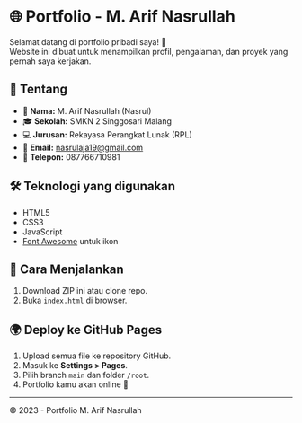 # 🌐 Portfolio - M. Arif Nasrullah

Selamat datang di portfolio pribadi saya! 🚀  
Website ini dibuat untuk menampilkan profil, pengalaman, dan proyek yang pernah saya kerjakan.

## 📖 Tentang
- 👤 **Nama:** M. Arif Nasrullah (Nasrul)  
- 🎓 **Sekolah:** SMKN 2 Singgosari Malang  
- 💻 **Jurusan:** Rekayasa Perangkat Lunak (RPL)  
- 📧 **Email:** nasrulaja19@gmail.com  
- 📱 **Telepon:** 087766710981  

## 🛠️ Teknologi yang digunakan
- HTML5  
- CSS3  
- JavaScript  
- [Font Awesome](https://fontawesome.com/) untuk ikon  

## 🚀 Cara Menjalankan
1. Download ZIP ini atau clone repo.  
2. Buka `index.html` di browser.  

## 🌍 Deploy ke GitHub Pages
1. Upload semua file ke repository GitHub.  
2. Masuk ke **Settings > Pages**.  
3. Pilih branch `main` dan folder `/root`.  
4. Portfolio kamu akan online 🎉  

---
© 2023 - Portfolio M. Arif Nasrullah
